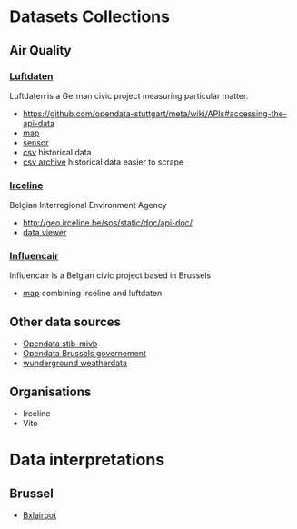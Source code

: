 # Datasets Collections
## Air Quality
### [Luftdaten](http://www.luftdaten.info)
Luftdaten is a German civic project measuring particular matter.
- https://github.com/opendata-stuttgart/meta/wiki/APIs#accessing-the-api-data
- [map](http://maps.luftdaten.info/#12/50.8410/4.3593)
- [sensor](http://luftdaten.info/feinstaubsensor-bauen/)
- [csv](https://www.madavi.de/sensor/csvfiles.php) historical data
- [csv archive](https://archive.luftdaten.info/) historical data easier to scrape
### [Irceline](http://www.irceline.be/)
Belgian Interregional Environment Agency
- http://geo.irceline.be/sos/static/doc/api-doc/
- [data viewer](http://viewer.irceline.be/#map)
### [Influencair](http://influencair.be/)
Influencair is a Belgian civic project based in Brussels
- [map](http://irceline-luftdatenmap-bef46069.c954d1ca.svc.dockerapp.io/) combining Irceline and luftdaten

## Other data sources 
- [Opendata stib-mivb](https://opendata-api.stib-mivb.be/)
- [Opendata Brussels governement](https://opendata.brussels.be/explore/?sort=modified)
- [wunderground weatherdata](https://www.wunderground.com/wundermap)

## Organisations
- Irceline
- Vito

# Data interpretations
## Brussel
- [Bxlairbot](http://www.bxlairbot.be/)

